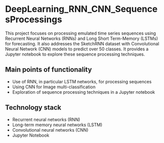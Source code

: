 # DeepLearning_RNN_CNN_SequencesProcessings

This project focuses on processing emulated time series sequences using Recurrent Neural Networks (RNNs) and Long Short Term-Memory (LSTMs) for forecasting. It also addresses the SketchRNN dataset with Convolutional Neural Network (CNN) models to predict over 50 classes. It provides a Jupyter notebook to explore these sequence processing techniques.

## Main points of functionality
* Use of RNN, in particular LSTM networks, for processing sequences
* Using CNN for Image multi-classification
* Exploration of sequence processing techniques in a Jupyter notebook

## Technology stack
* Recurrent neural networks (RNN)
* Long-term memory neural networks (LSTM)
* Convolutional neural networks (CNN)
* Jupyter Notebook
